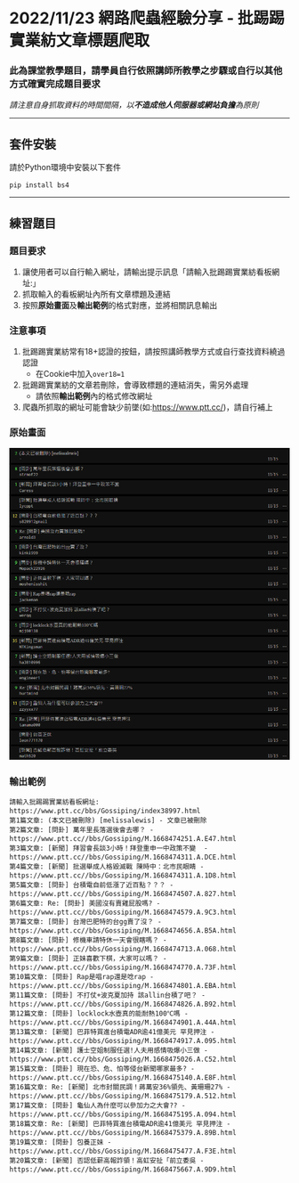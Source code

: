 # **2022/11/23 網路爬蟲經驗分享 - 批踢踢實業紡文章標題爬取**

### **此為課堂教學題目，請學員自行依照講師所教學之步驟或自行以其他方式確實完成題目要求**

_請注意自身抓取資料的時間間隔，以**不造成他人伺服器或網站負擔**為原則_

***

## **套件安裝**
請於Python環境中安裝以下套件
```
pip install bs4
```

***

## **練習題目**
### **題目要求**
1. 讓使用者可以自行輸入網址，請輸出提示訊息「請輸入批踢踢實業紡看板網址:」
2. 抓取輸入的看板網址內所有文章標題及連結
3. 按照**原始畫面**及**輸出範例**的格式對應，並將相關訊息輸出

### **注意事項**
1. 批踢踢實業紡常有18+認證的按鈕，請按照講師教學方式或自行查找資料繞過認證
    * 在Cookie中加入`over18=1`
2. 批踢踢實業紡的文章若刪除，會導致標題的連結消失，需另外處理
    * 請依照**輸出範例**內的格式修改網址
3. 爬蟲所抓取的網址可能會缺少前墜(如:https://www.ptt.cc/)，請自行補上

### **原始畫面**
![Originial Information](./README/original%20information.png)

### **輸出範例**
```
請輸入批踢踢實業紡看板網址: https://www.ptt.cc/bbs/Gossiping/index38997.html
第1篇文章: (本文已被刪除) [melissalewis] - 文章已被刪除
第2篇文章: [問卦] 萬年里長落選後會去哪？ - https://www.ptt.cc//bbs/Gossiping/M.1668474251.A.E47.html
第3篇文章: [新聞] 拜習會長談3小時！拜登重申一中政策不變  - https://www.ptt.cc//bbs/Gossiping/M.1668474311.A.DCE.html
第4篇文章: [新聞] 批選舉成人格毀滅戰 陳時中：北市民眼睛 - https://www.ptt.cc//bbs/Gossiping/M.1668474311.A.1D8.html
第5篇文章: [問卦] 台積電自前低漲了近百點？？？ - https://www.ptt.cc//bbs/Gossiping/M.1668474507.A.827.html
第6篇文章: Re: [問卦] 美國沒有賣雞屁股嗎? - https://www.ptt.cc//bbs/Gossiping/M.1668474579.A.9C3.html
第7篇文章: [問卦] 台灣巴肥特的台gg賣了沒？ - https://www.ptt.cc//bbs/Gossiping/M.1668474656.A.B5A.html
第8篇文章: [問卦] 修機車請特休一天會很瞎嗎？ - https://www.ptt.cc//bbs/Gossiping/M.1668474713.A.068.html
第9篇文章: [問卦] 正妹喜歡下棋，大家可以嗎？ - https://www.ptt.cc//bbs/Gossiping/M.1668474770.A.73F.html
第10篇文章: [問卦] Rap是唱rap還是唸rap - https://www.ptt.cc//bbs/Gossiping/M.1668474801.A.EBA.html
第11篇文章: [問卦] 不打仗+波克夏加持 該allin台積了吧？ - https://www.ptt.cc//bbs/Gossiping/M.1668474826.A.B92.html
第12篇文章: [問卦] locklock水壺真的能耐熱100℃嗎 - https://www.ptt.cc//bbs/Gossiping/M.1668474901.A.44A.html
第13篇文章: [新聞] 巴菲特買進台積電ADR逾41億美元 罕見押注 - https://www.ptt.cc//bbs/Gossiping/M.1668474917.A.095.html
第14篇文章: [新聞] 護士空姐制服任選!人夫用感情吸爆小三做 - https://www.ptt.cc//bbs/Gossiping/M.1668475026.A.C52.html
第15篇文章: [問卦] 現在恐、危、怕等侵台新聞哪家最多? - https://www.ptt.cc//bbs/Gossiping/M.1668475140.A.E8F.html
第16篇文章: Re: [新聞] 北市封關民調！蔣萬安36%領先、黃珊珊27% - https://www.ptt.cc//bbs/Gossiping/M.1668475179.A.512.html
第17篇文章: [問卦] 龜仙人為什麼可以參加力之大會?? - https://www.ptt.cc//bbs/Gossiping/M.1668475195.A.094.html
第18篇文章: Re: [新聞] 巴菲特買進台積電ADR逾41億美元 罕見押注 - https://www.ptt.cc//bbs/Gossiping/M.1668475379.A.89B.html
第19篇文章: [問卦] 包養正妹 - https://www.ptt.cc//bbs/Gossiping/M.1668475477.A.F3E.html
第20篇文章: [新聞] 否認低薪高報詐領！高虹安扯「前立委吳 - https://www.ptt.cc//bbs/Gossiping/M.1668475667.A.9D9.html
```
